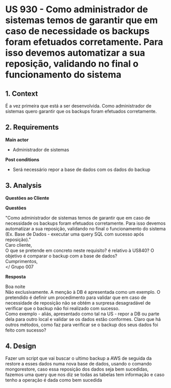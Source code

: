 # US 930 -  Como administrador de sistemas temos de garantir que em caso de necessidade os backups foram efetuados corretamente. Para isso devemos automatizar a sua reposição, validando no final o funcionamento do sistema

## 1. Context

É a vez primeira que está a ser desenvolvida.
Como administrador de sistemas quero garantir que os backups foram efetuados corretamente.

## 2. Requirements

**Main actor**

* Administrador de sistemas

**Post conditions**

* Será necessário repor a base de dados com os dados do backup

## 3. Analysis

**Questões ao Cliente**

**Questões**

"Como administrador de sistemas temos de garantir que em caso de necessidade os backups foram efetuados corretamente. Para isso devemos automatizar a sua reposição, validando no final o funcionamento do sistema (Ex. Base de Dados - executar uma query SQL com sucesso após reposição)." </br>
Caro cliente, </br>
O que se pretende em concreto neste requisito? é relativo à US840? O objetivo é comparar o backup com a base de dados?</br>
Cumprimentos,</br></
Grupo 007 </br>

**Resposta**

Boa noite</br>
Não exclusivamente. A menção à DB é apresentada como um exemplo. O pretendido é definir um procedimento para validar que em caso de necessidade de reposição não se obtém a surpresa desagradável de verificar que o backup não foi realizado com sucesso.</br>
Como exemplo - aliás, apresentado como tal na US - repor a DB ou parte dela para outro local e validar se os dados estão conformes. Claro que há outros métodos, como faz para verificar se o backup dos seus dados foi feito com sucesso?</br>


## 4. Design

Fazer um script que vai buscar o ultimo backup a AWS de seguida da restore a esses dados numa nova base de dados, usando o comando mongorestore,
caso essa reposição dos dados seja bem sucedidas, fazemos uma query que nos diz se todas as tabelas tem informação e caso tenho a operação é dada como bem sucedida 
